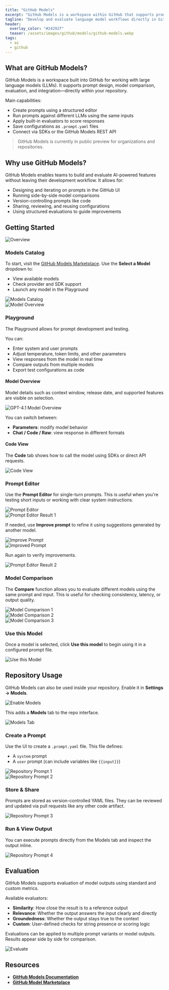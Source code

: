 ```yaml
---
title: "GitHub Models"
excerpt: "GitHub Models is a workspace within GitHub that supports prompt design, model comparison, and structured evaluation for LLM-based development."
tagline: "Develop and evaluate language model workflows directly in GitHub."
header:
  overlay_color: "#24292f"
  teaser: /assets/images/github/models/github-models.webp
tags:
  - ai
  - github
---
```


## What are GitHub Models?

GitHub Models is a workspace built into GitHub for working with large language models (LLMs). It supports prompt design, model comparison, evaluation, and integration—directly within your repository.

Main capabilities:
- Create prompts using a structured editor  
- Run prompts against different LLMs using the same inputs  
- Apply built-in evaluators to score responses  
- Save configurations as `.prompt.yaml` files  
- Connect via SDKs or the GitHub Models REST API  

> GitHub Models is currently in public preview for organizations and repositories.

## Why use GitHub Models?

GitHub Models enables teams to build and evaluate AI-powered features without leaving their development workflow. It allows for:

- Designing and iterating on prompts in the GitHub UI  
- Running side-by-side model comparisons  
- Version-controlling prompts like code  
- Sharing, reviewing, and reusing configurations  
- Using structured evaluations to guide improvements  

## Getting Started

![Overview](/assets/images/github/models/overview.webp)

### Models Catalog

To start, visit the [GitHub Models Marketplace](https://github.com/marketplace/models). Use the **Select a Model** dropdown to:

- View available models  
- Check provider and SDK support  
- Launch any model in the Playground  

![Models Catalog](/assets/images/github/models/models-catalog.webp)  
![Model Overview](/assets/images/github/models/model-overview.webp)

### Playground

The Playground allows for prompt development and testing.

You can:
- Enter system and user prompts  
- Adjust temperature, token limits, and other parameters  
- View responses from the model in real time  
- Compare outputs from multiple models  
- Export test configurations as code  

#### Model Overview

Model details such as context window, release date, and supported features are visible on selection.

![GPT-4.1 Model Overview](/assets/images/github/models/model-gpt4.1.webp)

You can switch between:
- **Parameters**: modify model behavior  
- **Chat / Code / Raw**: view response in different formats  

#### Code View

The **Code** tab shows how to call the model using SDKs or direct API requests.

![Code View](/assets/images/github/models/code-view.webp)

### Prompt Editor

Use the **Prompt Editor** for single-turn prompts. This is useful when you're testing short inputs or working with clear system instructions.

![Prompt Editor](/assets/images/github/models/prompt-editor.webp)  
![Prompt Editor Result 1](/assets/images/github/models/prompt-editor-result-1.webp)

If needed, use **Improve prompt** to refine it using suggestions generated by another model.

![Improve Prompt](/assets/images/github/models/improve-prompt.webp)  
![Improved Prompt](/assets/images/github/models/improved-prompt.webp)

Run again to verify improvements.

![Prompt Editor Result 2](/assets/images/github/models/prompt-editor-result-2.webp)

### Model Comparison

The **Compare** function allows you to evaluate different models using the same prompt and input. This is useful for checking consistency, latency, or output quality.

![Model Comparison 1](/assets/images/github/models/model-comparison-1.webp)  
![Model Comparison 2](/assets/images/github/models/model-comparison-2.webp)  
![Model Comparison 3](/assets/images/github/models/model-comparison-3.webp)

### Use this Model

Once a model is selected, click **Use this model** to begin using it in a configured prompt file.

![Use this Model](/assets/images/github/models/use-this-model.webp)

## Repository Usage

GitHub Models can also be used inside your repository. Enable it in **Settings → Models**.

![Enable Models](/assets/images/github/models/enable-models.webp)

This adds a **Models** tab to the repo interface.

![Models Tab](/assets/images/github/models/repository-models.webp)

### Create a Prompt

Use the UI to create a `.prompt.yaml` file. This file defines:
- A `system` prompt  
- A `user` prompt (can include variables like `{{input}}`)  

![Repository Prompt 1](/assets/images/github/models/test-prompt-1.webp)  
![Repository Prompt 2](/assets/images/github/models/test-prompt-2.webp)

### Store & Share

Prompts are stored as version-controlled YAML files. They can be reviewed and updated via pull requests like any other code artifact.

![Repository Prompt 3](/assets/images/github/models/test-prompt-3.webp)

### Run & View Output

You can execute prompts directly from the Models tab and inspect the output inline.

![Repository Prompt 4](/assets/images/github/models/test-prompt-4.webp)

## Evaluation

GitHub Models supports evaluation of model outputs using standard and custom metrics.

Available evaluators:
- **Similarity**: How close the result is to a reference output  
- **Relevance**: Whether the output answers the input clearly and directly  
- **Groundedness**: Whether the output stays true to the context  
- **Custom**: User-defined checks for string presence or scoring logic  

Evaluations can be applied to multiple prompt variants or model outputs. Results appear side by side for comparison.

![Evaluate](/assets/images/github/models/evaluate.webp)

## Resources

- [**GitHub Models Documentation**](https://docs.github.com/github-models)  
- [**GitHub Model Marketplace**](https://github.com/marketplace/models)
